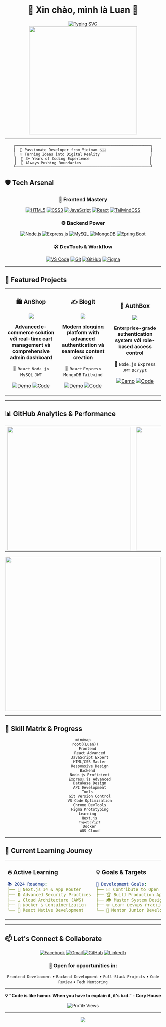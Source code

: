 # <div align="center">👋 Xin chào, mình là **Luan** 🚀</div>

<div align="center">
  <img src="https://readme-typing-svg.demolab.com?font=Fira+Code&size=22&pause=1000&color=6AD3F7&center=true&vCenter=true&width=600&lines=Full-Stack+Web+Developer;Always+Learning+New+Technologies;Building+Amazing+Web+Applications" alt="Typing SVG" />
</div>

<div align="center">
  <img src="https://media.giphy.com/media/qgQUggAC3Pfv687qPC/giphy.gif" width="350" />
</div>

---

<div align="center">
  
```ascii
╭─────────────────────────────────────────────────────────────╮
│  🎯 Passionate Developer from Vietnam 🇻🇳                    │
│  💡 Turning Ideas into Digital Reality                       │
│  🌟 3+ Years of Coding Experience                           │
│  🚀 Always Pushing Boundaries                               │
╰─────────────────────────────────────────────────────────────╯
```

</div>

## 🛡️ **Tech Arsenal**

<div align="center">

### 🎨 **Frontend Mastery**
[![HTML5](https://img.shields.io/badge/HTML5-E34F26?style=for-the-badge&logo=html5&logoColor=white&labelColor=E34F26)](https://developer.mozilla.org/en-US/docs/Web/HTML)
[![CSS3](https://img.shields.io/badge/CSS3-1572B6?style=for-the-badge&logo=css3&logoColor=white&labelColor=1572B6)](https://developer.mozilla.org/en-US/docs/Web/CSS)
[![JavaScript](https://img.shields.io/badge/JavaScript-F7DF1E?style=for-the-badge&logo=javascript&logoColor=black&labelColor=F7DF1E)](https://javascript.info/)
[![React](https://img.shields.io/badge/React-20232A?style=for-the-badge&logo=react&logoColor=61DAFB&labelColor=20232A)](https://reactjs.org/)
[![TailwindCSS](https://img.shields.io/badge/Tailwind_CSS-38B2AC?style=for-the-badge&logo=tailwind-css&logoColor=white&labelColor=38B2AC)](https://tailwindcss.com/)

### ⚙️ **Backend Power**
[![Node.js](https://img.shields.io/badge/Node.js-43853D?style=for-the-badge&logo=node.js&logoColor=white&labelColor=43853D)](https://nodejs.org/)
[![Express.js](https://img.shields.io/badge/Express.js-404D59?style=for-the-badge&logo=express&logoColor=white&labelColor=404D59)](https://expressjs.com/)
[![MySQL](https://img.shields.io/badge/MySQL-00000F?style=for-the-badge&logo=mysql&logoColor=white&labelColor=00000F)](https://www.mysql.com/)
[![MongoDB](https://img.shields.io/badge/MongoDB-4EA94B?style=for-the-badge&logo=mongodb&logoColor=white&labelColor=4EA94B)](https://www.mongodb.com/)
[![Spring Boot](https://img.shields.io/badge/Spring_Boot-6DB33F?style=for-the-badge&logo=spring-boot&logoColor=white&labelColor=6DB33F)](https://spring.io/projects/spring-boot)

### 🛠️ **DevTools & Workflow**
[![VS Code](https://img.shields.io/badge/Visual_Studio_Code-0078D4?style=for-the-badge&logo=visual%20studio%20code&logoColor=white&labelColor=0078D4)](https://code.visualstudio.com/)
[![Git](https://img.shields.io/badge/Git-F05032?style=for-the-badge&logo=git&logoColor=white&labelColor=F05032)](https://git-scm.com/)
[![GitHub](https://img.shields.io/badge/GitHub-100000?style=for-the-badge&logo=github&logoColor=white&labelColor=100000)](https://github.com/)
[![Figma](https://img.shields.io/badge/Figma-F24E1E?style=for-the-badge&logo=figma&logoColor=white&labelColor=F24E1E)](https://www.figma.com/)

</div>

---

## 🚀 **Featured Projects**

<div align="center">
  
<table>
<tr>
<td align="center" width="33%">

### 🛍️ **AnShop**
<img src="https://img.shields.io/badge/E--commerce-Platform-FF6B6B?style=for-the-badge&logo=shopify&logoColor=white"/>

**Advanced e-commerce solution với real-time cart management và comprehensive admin dashboard**

🔧 `React` `Node.js` `MySQL` `JWT`

[![Demo](https://img.shields.io/badge/🚀_Live_Demo-4CAF50?style=for-the-badge)](https://github.com/anvk/anshop)
[![Code](https://img.shields.io/badge/📂_Source-2196F3?style=for-the-badge)](https://github.com/anvk/anshop)

</td>
<td align="center" width="33%">

### ✍️ **BlogIt**
<img src="https://img.shields.io/badge/Content-Management-4ECDC4?style=for-the-badge&logo=blogger&logoColor=white"/>

**Modern blogging platform with advanced authentication và seamless content creation**

🔧 `React` `Express` `MongoDB` `Tailwind`

[![Demo](https://img.shields.io/badge/🚀_Live_Demo-4CAF50?style=for-the-badge)](https://github.com/anvk/blogit)
[![Code](https://img.shields.io/badge/📂_Source-2196F3?style=for-the-badge)](https://github.com/anvk/blogit)

</td>
<td align="center" width="33%">

### 🔐 **AuthBox**
<img src="https://img.shields.io/badge/Authentication-System-9B59B6?style=for-the-badge&logo=shield&logoColor=white"/>

**Enterprise-grade authentication system với role-based access control**

🔧 `Node.js` `Express` `JWT` `Bcrypt`

[![Demo](https://img.shields.io/badge/🚀_Live_Demo-4CAF50?style=for-the-badge)](https://github.com/anvk/authbox)
[![Code](https://img.shields.io/badge/📂_Source-2196F3?style=for-the-badge)](https://github.com/anvk/authbox)

</td>
</tr>
</table>

</div>

---

## 📊 **GitHub Analytics & Performance**

<div align="center">

<table>
<tr>
<td align="center">
<img src="https://github-readme-stats.vercel.app/api?username=luanPro35&show_icons=true&theme=tokyonight&hide_border=true&title_color=00D9FF&icon_color=00D9FF&text_color=ffffff&bg_color=0D1117" width="400"/>
</td>
<td align="center">
<img src="https://github-readme-streak-stats.herokuapp.com/?user=luanPro35&theme=tokyonight&hide_border=true&stroke=0D1117&background=0D1117&ring=00D9FF&fire=00D9FF&currStreakLabel=00D9FF" width="400"/>
</td>
</tr>
</table>

<img src="https://github-readme-stats.vercel.app/api/top-langs/?username=luanPro35&layout=compact&theme=tokyonight&hide_border=true&title_color=00D9FF&text_color=ffffff&bg_color=0D1117" width="500"/>

</div>

---

## 🎯 **Skill Matrix & Progress**

<div align="center">

```mermaid
mindmap
  root((Luan))
    Frontend
      React Advanced
      JavaScript Expert
      HTML/CSS Master
      Responsive Design
    Backend
      Node.js Proficient
      Express.js Advanced
      Database Design
      API Development
    Tools
      Git Version Control
      VS Code Optimization
      Chrome DevTools
      Figma Prototyping
    Learning
      Next.js
      TypeScript
      Docker
      AWS Cloud
```

</div>

---

## 🌟 **Current Learning Journey**

<div align="center">
  
<table>
<tr>
<td width="50%">

### 🔥 **Active Learning**
```yaml
📚 2024 Roadmap:
├── 🚀 Next.js 14 & App Router
├── 🔒 Advanced Security Practices
├── ☁️ Cloud Architecture (AWS)
├── 🐳 Docker & Containerization
└── 📱 React Native Development
```

</td>
<td width="50%">

### 💡 **Goals & Targets**
```yaml
🎯 Development Goals:
├── 📈 Contribute to Open Source
├── 🏆 Build Production Apps
├── 🎓 Master System Design
├── 🌐 Learn DevOps Practices
└── 👥 Mentor Junior Developers
```

</td>
</tr>
</table>

</div>

---

## 📫 **Let's Connect & Collaborate**

<div align="center">

[![Facebook](https://img.shields.io/badge/Facebook-1877F2?style=for-the-badge&logo=facebook&logoColor=white&labelColor=1877F2)](https://www.facebook.com/luan.le.355745)
[![Gmail](https://img.shields.io/badge/Gmail-D14836?style=for-the-badge&logo=gmail&logoColor=white&labelColor=D14836)](mailto:quangluan03052000@gmail.com)
[![GitHub](https://img.shields.io/badge/GitHub-100000?style=for-the-badge&logo=github&logoColor=white&labelColor=100000)](https://github.com/luanPro35)
[![LinkedIn](https://img.shields.io/badge/LinkedIn-0077B5?style=for-the-badge&logo=linkedin&logoColor=white&labelColor=0077B5)](#)

### 💬 **Open for opportunities in:**
`Frontend Development` • `Backend Development` • `Full-Stack Projects` • `Code Review` • `Tech Mentoring`

</div>

---

<div align="center">
  
**💡 "Code is like humor. When you have to explain it, it's bad." - Cory House**

<img src="https://komarev.com/ghpvc/?username=luanPro35&label=Profile+Views&color=6AD3F7&style=flat-square" alt="Profile Views" />

</div>

---

<div align="center">
<img src="https://capsule-render.vercel.app/api?type=waving&color=gradient&customColorList=0,2,2,5,30&height=120&section=footer&text=Thanks%20for%20visiting!&fontSize=20&fontColor=ffffff&animation=twinkling"/>
</div>
